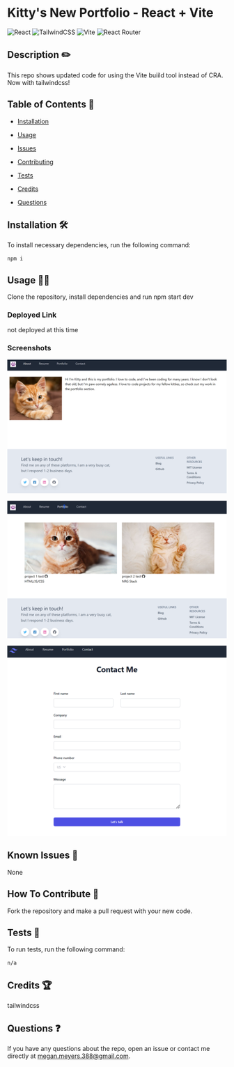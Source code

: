 # Kitty's New Portfolio - React + Vite
  ![React](https://img.shields.io/badge/react-%2320232a.svg?style=for-the-badge&logo=react&logoColor=%2361DAFB)
  ![TailwindCSS](https://img.shields.io/badge/tailwindcss-%2338B2AC.svg?style=for-the-badge&logo=tailwind-css&logoColor=white)
  ![Vite](https://img.shields.io/badge/vite-%23646CFF.svg?style=for-the-badge&logo=vite&logoColor=white)
  ![React Router](https://img.shields.io/badge/React_Router-CA4245?style=for-the-badge&logo=react-router&logoColor=white)
  
  ## Description  ✏️
  
  This repo shows updated code for using the Vite buiild tool instead of CRA. Now with tailwindcss!
  
  ## Table of Contents 📖
  
  - [Installation](#installation-🛠️)
  
  - [Usage](#usage-👨‍💻)

  

  - [Issues](#known-issues-🤔)

  - [Contributing](#how-to-contribute-🤝)
  
  - [Tests](#tests-🧪) 

  - [Credits](#credits-🏆)
  
  - [Questions](#questions-❓)
  
  ## Installation 🛠️
  
  To install necessary dependencies, run the following command:
  
  ```
  npm i
  ```
  
  ## Usage 👨‍💻
  
  Clone the repository, install dependencies and run npm start dev

  ### Deployed Link
  not deployed at this time

### Screenshots
![screenshot-1](./src/assets/about.png)

![screenshot-2](./src/assets/portfolio.png)

![screenshot-3](./src/assets/contact.png)




## Known Issues 🤔
None

## How To Contribute 🤝
  
Fork the repository and make a pull request with your new code.
  
## Tests 🧪
  
To run tests, run the following command:
  
  ```
  n/a
  ```


## Credits 🏆
tailwindcss

 ## Questions ❓
  
If you have any questions about the repo, open an issue or contact me directly at megan.meyers.388@gmail.com. 
  
  
